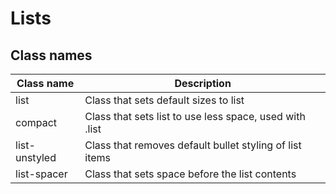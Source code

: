 # Lists

## Class names

| Class name    | Description                                             |
| ------------- | ------------------------------------------------------- |
| list          | Class that sets default sizes to list                   |
| compact       | Class that sets list to use less space, used with .list |
| list-unstyled | Class that removes default bullet styling of list items |
| list-spacer   | Class that sets space before the list contents          |
